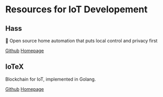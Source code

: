 # Resources for IoT Developement

## Hass
🏡 Open source home automation that puts local control and privacy first 

[Github](https://github.com/home-assistant/home-assistant) [Homepage](https://www.home-assistant.io)

## IoTeX
Blockchain for IoT, implemented in Golang.

[Github](https://github.com/iotexproject/iotex-core) [Homepage](https://www.iotex.io/)

